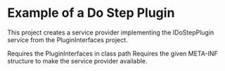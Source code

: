 # Example of a Do Step Plugin
This project creates a service provider implementing the IDoStepPlugin service
from the PluginInterfaces project.

Requires the PluginInterfaces in class path
Requires the given META-INF structure to make the service provider available.
